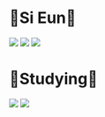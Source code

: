 # :purple_heart:Si Eun:purple_heart:
<img src="https://img.shields.io/badge/GitHub-181717?style=flat&logo=GitHub&logoColor=white"/> <img src="https://img.shields.io/badge/Instagram-E4405F?style=flat&logo=GitHub&logoColor=white"/> <img src="https://img.shields.io/badge/Gmail-EA4335?style=flat&logo=Gmail&logoColor=white"/>  
# :blue_book:Studying:blue_book:
<img src="https://img.shields.io/badge/Python-3776AB?style=flat&logo=Python&logoColor=white"/> <img src="https://img.shields.io/badge/C language-A8B9CC?style=flat&logo=C&logoColor=white"/>
